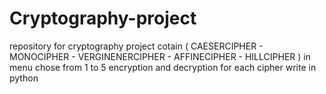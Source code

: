 # Cryptography-project
repository for cryptography project cotain ( CAESERCIPHER - MONOCIPHER - VERGINENERCIPHER - AFFINECIPHER - HILLCIPHER ) in menu chose from 1 to 5 encryption and decryption for each cipher write in python 

